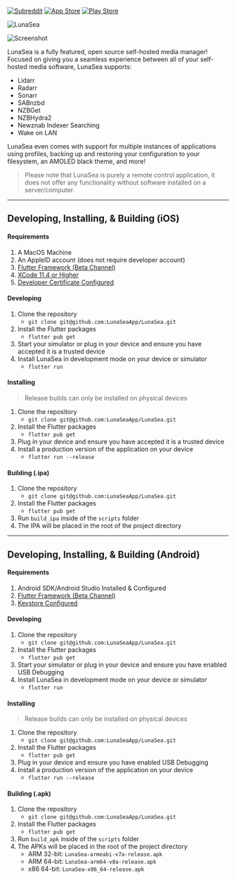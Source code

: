 [![Subreddit](https://img.shields.io/reddit/subreddit-subscribers/LunaSeaApp?label=Subreddit&logo=reddit&logoColor=white&style=for-the-badge)](https://www.reddit.com/r/LunaSeaApp)
[![App Store](https://img.shields.io/badge/App%20Store-v2.2.0-red?style=for-the-badge&logo=app-store&color=%230D96F6&logoColor=white)](https://apps.apple.com/us/app/lunasea/id1496797802?ls=1)
[![Play Store](https://img.shields.io/badge/Google%20Play-v2.2.0-red?style=for-the-badge&logo=google-play&color=%230F9D58&logoColor=white)](https://play.google.com/store/apps/details?id=app.lunasea.lunasea)

![LunaSea](https://www.lunasea.app/images/banner.png)

![Screenshot](https://www.lunasea.app/images/hero.png)

LunaSea is a fully featured, open source self-hosted media manager! Focused on giving you a seamless experience between all of your self-hosted media software, LunaSea supports:

- Lidarr
- Radarr
- Sonarr
- SABnzbd
- NZBGet
- NZBHydra2
- Newznab Indexer Searching
- Wake on LAN

LunaSea even comes with support for multiple instances of applications using profiles, backing up and restoring your configuration to your filesystem, an AMOLED black theme, and more!

> Please note that LunaSea is purely a remote control application, it does not offer any functionality without software installed on a server/computer.

---

## Developing, Installing, &amp; Building (iOS)

#### Requirements

1. A MacOS Machine
2. An AppleID account (does not require developer account)
3. [Flutter Framework (Beta Channel)](https://flutter.dev/)
4. [XCode 11.4 or Higher](https://apps.apple.com/ca/app/xcode/id497799835?mt=12)
5. [Developer Certificate Configured](https://github.com/LunaSeaApp/LunaSea/wiki/Setup-of-Development-Certificate)

#### Developing

1. Clone the repository
    - `git clone git@github.com:LunaSeaApp/LunaSea.git`
2. Install the Flutter packages
    - `flutter pub get`
3. Start your simulator or plug in your device and ensure you have accepted it is a trusted device
4. Install LunaSea in development mode on your device or simulator
    - `flutter run` 

#### Installing

> Release builds can only be installed on physical devices

1. Clone the repository
    - `git clone git@github.com:LunaSeaApp/LunaSea.git`
2. Install the Flutter packages
    - `flutter pub get`
3. Plug in your device and ensure you have accepted it is a trusted device
4. Install a production version of the application on your device
    - `flutter run --release`

#### Building (.ipa)

1. Clone the repository
    - `git clone git@github.com:LunaSeaApp/LunaSea.git`
2. Install the Flutter packages
    - `flutter pub get`
3. Run `build_ipa` inside of the `scripts` folder
4. The IPA will be placed in the root of the project directory

---

## Developing, Installing, &amp; Building (Android)

#### Requirements

1. Android SDK/Android Studio Installed & Configured
2. [Flutter Framework (Beta Channel)](https://flutter.dev/)
3. [Keystore Configured](https://github.com/LunaSeaApp/LunaSea/wiki/Configure-Keystore)

#### Developing

1. Clone the repository
    - `git clone git@github.com:LunaSeaApp/LunaSea.git`
2. Install the Flutter packages
    - `flutter pub get`
3. Start your simulator or plug in your device and ensure you have enabled USB Debugging
4. Install LunaSea in development mode on your device or simulator
    - `flutter run` 

#### Installing

> Release builds can only be installed on physical devices

1. Clone the repository
    - `git clone git@github.com:LunaSeaApp/LunaSea.git`
2. Install the Flutter packages
    - `flutter pub get`
3. Plug in your device and ensure you have enabled USB Debugging
4. Install a production version of the application on your device
    - `flutter run --release`

#### Building (.apk)

1. Clone the repository
    - `git clone git@github.com:LunaSeaApp/LunaSea.git`
2. Install the Flutter packages
    - `flutter pub get`
3. Run `build_apk` inside of the `scripts` folder
4. The APKs will be placed in the root of the project directory
    - ARM 32-bit: `LunaSea-armeabi-v7a-release.apk`
    - ARM 64-bit: `LunaSea-arm64-v8a-release.apk`
    - x86 64-bit: `LunaSea-x86_64-release.apk`